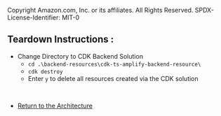 Copyright Amazon.com, Inc. or its affiliates. All Rights Reserved.
SPDX-License-Identifier: MIT-0 
## Teardown Instructions : 

- Change Directory to CDK Backend Solution 
    - `cd .\backend-resources\cdk-ts-amplify-backend-resource\`    
    - `cdk destroy `       
    - Enter `y` to delete all resources created via the CDK solution  
<br>

  - [Return to the Architecture](../README.md)